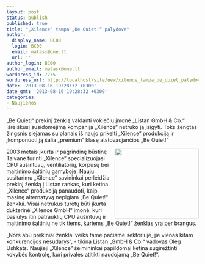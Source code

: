 ```yaml
---
layout: post
status: publish
published: true
title: "„Xilence“ tampa „Be Quiet!“ palydove"
author:
  display_name: BC00
  login: BC00
  email: matasx@one.lt
  url: ''
author_login: BC00
author_email: matasx@one.lt
wordpress_id: 7735
wordpress_url: http://localhost/site/new/xilence_tampa_be_quiet_palydove/
date: '2013-08-16 19:28:32 +0300'
date_gmt: '2013-08-16 19:28:32 +0300'
categories:
- Naujienos
---
```

<p>
	&bdquo;Be Quiet!&ldquo; prekinį ženklą valdanti vokiečių įmonė &bdquo;Listan GmbH &amp; Co.&ldquo; i&scaron;rei&scaron;kusi susidomėjimą kompanija &bdquo;Xilence&ldquo; netruko ją įsigyti. Toks žengtas žingsnis siejamas su planais i&scaron; naujo prikelti &bdquo;Xilence&ldquo; produkciją ir įkomponuoti ją &scaron;alia &bdquo;premium&ldquo; klasę atstovaujančios &bdquo;Be Quiet!&ldquo;</p>
<p>
	<img alt="" src="http://technews.lt/userfiles/article_img(2).jpg" style="width: 220px; height: 183px; float: right;" />2003 metais įkurta ir pagrindinę būstinę Taivane turinti &bdquo;Xilence&ldquo; specializuojasi CPU au&scaron;intuvų, ventiliatorių, korpusų bei maitinimo &scaron;altinių gamyboje. Nauju susitarimu &bdquo;Xilence&ldquo; savininkai perleidžia prekinį ženklą į Listan rankas, kuri ketina &bdquo;Xilence&ldquo; produkciją panaudoti, kaip masinę alternatyvą nepigiam &bdquo;Be Quiet!&ldquo; ženklui. Visai netrukus turėtų būti įkurta dukterinė &bdquo;Xilence GmbH&ldquo; įmonė, kuri pasiūlys itin patrauklių CPU au&scaron;intuvų ir maitinimo &scaron;altinių ne tik tiems, kuriems &bdquo;Be Quiet!&ldquo; ženklas yra per brangus.</p>
<p>
	&bdquo;Nors abu prekiniai ženklai veiks tame pačiame sektoriuje, jie vienas kitam konkurencijos nesudarys&ldquo;, - tikina Listan &bdquo;GmbH &amp; Co.&ldquo; vadovas Oleg Ushkats. Naujieji &bdquo;Xilence&ldquo; &scaron;eimininkai papildomai ketina sugirežtinti kokybės kontrolę, kuri privalės atitikti naudojamą &bdquo;Be Quiet!&ldquo;.</p>
